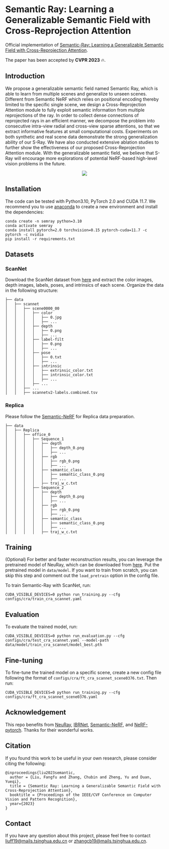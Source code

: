 # Semantic Ray: Learning a Generalizable Semantic Field with Cross-Reprojection Attention

Official implementation of [Semantic-Ray: Learning a Generalizable Semantic Field with Cross-Reprojection Attention](https://arxiv.org/pdf/2303.13014.pdf).

The paper has been accepted by **CVPR 2023** 🔥.

## Introduction
We propose a generalizable semantic field named Semantic Ray, which is able to learn from multiple scenes and generalize to unseen scenes. Different from Semantic NeRF which relies on positional encoding thereby limited to the specific single scene, we design a Cross-Reprojection Attention module to fully exploit semantic information from multiple reprojections of the ray. In order to collect dense connections of reprojected rays in an efficient manner, we decompose the problem into consecutive intra-view radial and cross-view sparse attentions, so that we extract informative features at small computational costs. Experiments on both synthetic and real scene data demonstrate the strong generalization ability of our S-Ray. We have also conducted extensive ablation studies to further show the effectiveness of our proposed Cross-Reprojection Attention module. With the generalizable semantic field, we believe that S-Ray will encourage more explorations of potential NeRF-based high-level vision problems in the future.

<div align="center">
  <img src="imgs/teaser.png"/>
</div>

## Installation

The code can be tested with Python3.10, PyTorch 2.0 and CUDA 11.7. We recommend you to use [anaconda](https://www.anaconda.com/) to create a new environment and install the dependencies:
```
conda create -n semray python=3.10
conda activate semray
conda install pytorch=2.0 torchvision=0.15 pytorch-cuda=11.7 -c pytorch -c nvidia
pip install -r requirements.txt
```

## Datasets

### ScanNet

Download the ScanNet dataset from [here](http://www.scan-net.org/) and extract the color images, depth images, labels, poses, and intrinsics of each scene. Organize the data in the following structure:
```
├── data
│   ├── scannet
│   │   ├── scene0000_00
│   │   │   ├── color
│   │   │   │   ├── 0.jpg
│   │   │   │   ├── ...
│   │   │   ├── depth
│   │   │   │   ├── 0.png
│   │   │   │   ├── ...
│   │   │   ├── label-filt
│   │   │   │   ├── 0.png
│   │   │   │   ├── ...
│   │   │   ├── pose
│   │   │   │   ├── 0.txt
│   │   │   │   ├── ...
│   │   │   ├── intrinsic
│   │   │   │   ├── extrinsic_color.txt
│   │   │   │   ├── intrinsic_color.txt
│   │   │   │   ├── ...
│   │   │   ├── ...
│   │   ├── ...
│   │   ├── scannetv2-labels.combined.tsv
```
### Replica
Please follow the [Semantic-NeRF](https://github.com/Harry-Zhi/semantic_nerf) for Replica data preparation.
```
├── data
│   ├── Replica
│   │   ├── office_0
│   │   │   ├── Sequence_1
│   │   │   │   ├── depth
│   │   │   │   │   ├── depth_0.png
│   │   │   │   │   ├── ...
│   │   │   │   ├── rgb
│   │   │   │   │   ├── rgb_0.png
│   │   │   │   │   ├── ...
│   │   │   │   ├── semantic_class
│   │   │   │   │   ├── semantic_class_0.png
│   │   │   │   │   ├── ...
│   │   │   │   ├── traj_w_c.txt
│   │   │   ├── Sequence_2
│   │   │   │   ├── depth
│   │   │   │   │   ├── depth_0.png
│   │   │   │   │   ├── ...
│   │   │   │   ├── rgb
│   │   │   │   │   ├── rgb_0.png
│   │   │   │   │   ├── ...
│   │   │   │   ├── semantic_class
│   │   │   │   │   ├── semantic_class_0.png
│   │   │   │   │   ├── ...
│   │   │   │   ├── traj_w_c.txt
```

## Training

(Optional) For better and faster reconstruction results, you can leverage the pretrained model of NeuRay, which can be downloaded from [here](https://github.com/liuyuan-pal/NeuRay). Put the pretrained model in `data/model`. If you want to train from scratch, you can skip this step and comment out the `load_pretrain` option in the config file.

To train Semantic-Ray with ScanNet, run:
```
CUDA_VISIBLE_DEVICES=0 python run_training.py --cfg configs/cra/train_cra_scannet.yaml
```

## Evaluation

To evaluate the trained model, run:
```
CUDA_VISIBLE_DEVICES=0 python run_evaluation.py --cfg configs/cra/test_cra_scannet.yaml --model-path data/model/train_cra_scannet/model_best.pth
```

## Fine-tuning

To fine-tune the trained model on a specific scene, create a new config file following the format of `configs/cra/ft_cra_scannet_scene0376.txt`. Then run:
```
CUDA_VISIBLE_DEVICES=0 python run_training.py --cfg configs/cra/ft_cra_scannet_scene0376.yaml
```

## Acknowledgement
This repo benefits from [NeuRay](https://github.com/liuyuan-pal/NeuRay), [IBRNet](https://github.com/googleinterns/IBRNet), [Semantic-NeRF](https://github.com/Harry-Zhi/semantic_nerf), and [NeRF-pytorch](https://github.com/yenchenlin/nerf-pytorch). Thanks for their wonderful works.

## Citation
If you found this work to be useful in your own research, please consider citing the following:
```
@inproceedings{liu2023semantic,
  author = {Liu, Fangfu and Zhang, Chubin and Zheng, Yu and Duan, Yueqi},
  title = {Semantic Ray: Learning a Generalizable Semantic Field with Cross-Reprojection Attention},
  booktitle = {Proceedings of the IEEE/CVF Conference on Computer Vision and Pattern Recognition},
  year={2023}
}
```

## Contact
If you have any question about this project, please feel free to contact liuff19@mails.tsinghua.edu.cn or zhangcb19@mails.tsinghua.edu.cn.
